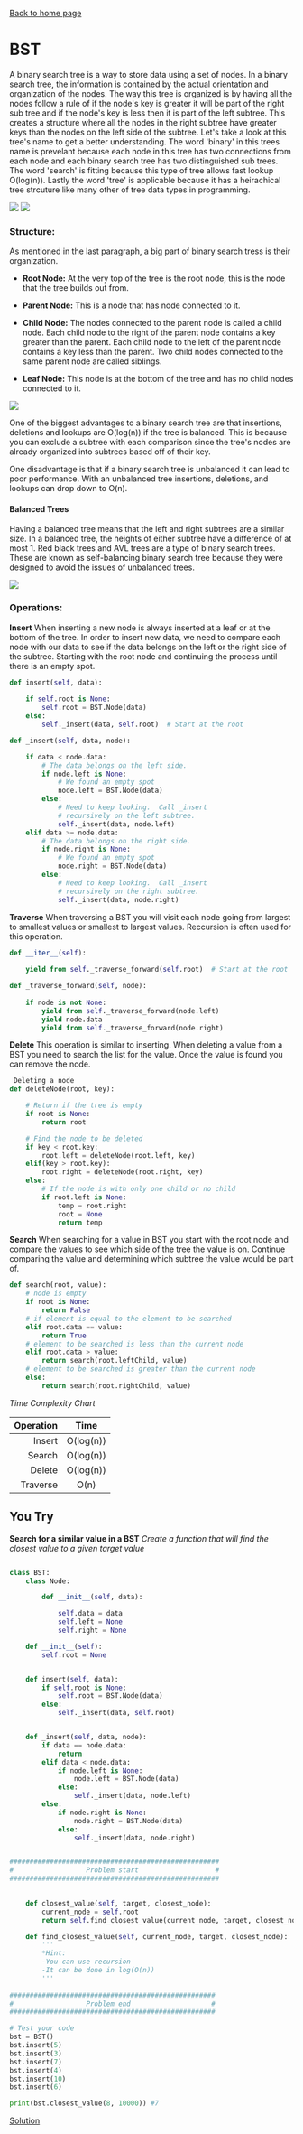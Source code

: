 [Back to home page](welcome.md)


# BST



A binary search tree is a way to store data using a set of nodes. In a binary search tree, the information is contained by the actual orientation and organization of the nodes. The way this tree is organized is by having all the nodes follow a rule of if the node's key is greater it will be part of the right sub tree and if the node's key is less then it is part of the left subtree. This creates a structure where all the nodes in the right subtree have greater keys than the nodes on the left side of the subtree. Let's take a look at this tree's name to get a better understanding. The word 'binary' in this trees name is prevelant because each node in this tree has two connections from each node and each binary search tree has two distinguished sub trees. The word 'search' is fitting because this type of tree allows fast lookup O(log(n)). Lastly the word 'tree' is applicable because it has a heirachical tree strcuture like many other of tree data types in programming.

![](images/bst-structure.png)  ![](images/node-bst.png)


### Structure:
As mentioned in the last paragraph, a big part of binary search tress is their organization. 

- **Root Node:** At the very top of the tree is the root node, this is the node that the tree builds out from. 

- **Parent Node:** This is a node that has node connected to it. 

- **Child Node:** The nodes connected to the parent node is called a child node. Each child node to the right of the parent node contains a key greater than the parent. Each child node to the left of the parent node contains a key less than the parent. Two child nodes connected to the same parent node are called siblings.  

- **Leaf Node:** This node is at the bottom of the tree and has no child nodes connected to it. 

![](images/bst-diagram.png)
 
One of the biggest advantages to a binary search tree are that insertions, deletions and lookups are O(log(n)) if the tree is balanced. This is because you can exclude a subtree with each comparison since the tree's nodes are already organized into subtrees based off of their key.

One disadvantage is that if a binary search tree is unbalanced it can lead to poor performance. With an unbalanced tree insertions, deletions, and lookups can drop down to O(n).

#### Balanced Trees
Having a balanced tree means that the left and right subtrees are a similar size. In a balanced tree, the heights of either subtree have a difference of at most 1. Red black trees and AVL trees are a type of binary search trees. These are known as self-balancing binary search tree because they were designed to avoid the issues of unbalanced trees.

![](images/bst-balance2.png)

### Operations:
**Insert**
When inserting a new node is always inserted at a leaf or at the bottom of the tree. In order to insert new data, we need to compare each node with our data to see if the data belongs on the left or the right side of the subtree. Starting with the root node and continuing the process until there is an empty spot.
```python
def insert(self, data):
	
	if self.root is None:
		self.root = BST.Node(data)
	else:
		self._insert(data, self.root)  # Start at the root

def _insert(self, data, node):

	if data < node.data:
		# The data belongs on the left side.
		if node.left is None:
			# We found an empty spot
			node.left = BST.Node(data)
		else:
			# Need to keep looking.  Call _insert
			# recursively on the left subtree.
			self._insert(data, node.left)
	elif data >= node.data:
		# The data belongs on the right side.
		if node.right is None:
			# We found an empty spot
			node.right = BST.Node(data)
		else:
			# Need to keep looking.  Call _insert
			# recursively on the right subtree.
			self._insert(data, node.right)
```

**Traverse**
When traversing a BST you will visit each node going from largest to smallest values or smallest to largest values. Reccursion is often used for this operation.

```python
def __iter__(self):
	
	yield from self._traverse_forward(self.root)  # Start at the root

def _traverse_forward(self, node):
	
	if node is not None:
		yield from self._traverse_forward(node.left)
		yield node.data
		yield from self._traverse_forward(node.right)

```

**Delete**
This operation is similar to inserting. When deleting a value from a BST you need to search the list for the value. Once the value is found you can remove the node.

```python
 Deleting a node
def deleteNode(root, key):

    # Return if the tree is empty
    if root is None:
        return root

    # Find the node to be deleted
    if key < root.key:
        root.left = deleteNode(root.left, key)
    elif(key > root.key):
        root.right = deleteNode(root.right, key)
    else:
        # If the node is with only one child or no child
        if root.left is None:
            temp = root.right
            root = None
            return temp
```

**Search**
When searching for a value in BST you start with the root node and compare the values to see which side of the tree the value is on. Continue comparing the value and determining which subtree the value would be part of. 
```python
def search(root, value):
    # node is empty
    if root is None:
        return False
    # if element is equal to the element to be searched
    elif root.data == value:
        return True
    # element to be searched is less than the current node
    elif root.data > value:
        return search(root.leftChild, value)
    # element to be searched is greater than the current node
    else:
        return search(root.rightChild, value)
```
*Time Complexity Chart*

| Operation | Time      |
|----------:|:---------:|	     	
| Insert    | O(log(n)) |	
| Search    | O(log(n)) |	
| Delete    | O(log(n)) |
| Traverse  | O(n)	    |


## You Try

**Search for a similar value in a BST**
_Create a function that will find the closest value to a given target value_

```python

class BST:
    class Node:

        def __init__(self, data):

            self.data = data
            self.left = None
            self.right = None

    def __init__(self):
        self.root = None


    def insert(self, data):
        if self.root is None:
            self.root = BST.Node(data)
        else:
            self._insert(data, self.root)  


    def _insert(self, data, node):
        if data == node.data:
            return
        elif data < node.data:
            if node.left is None:
                node.left = BST.Node(data)
            else:
                self._insert(data, node.left)
        else:
            if node.right is None:
                node.right = BST.Node(data)
            else:
                self._insert(data, node.right)


####################################################
#                  Problem start                   #
####################################################

   
    def closest_value(self, target, closest_node):
        current_node = self.root
        return self.find_closest_value(current_node, target, closest_node)

    def find_closest_value(self, current_node, target, closest_node):
		'''
		*Hint: 
		-You can use recursion
		-It can be done in log(O(n))
		'''
                                  
###################################################
#                  Problem end                    # 
###################################################

# Test your code
bst = BST()
bst.insert(5)
bst.insert(3)
bst.insert(7)
bst.insert(4)
bst.insert(10)
bst.insert(6)

print(bst.closest_value(8, 10000)) #7
```
[Solution](solution.md)